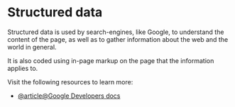 # Structured data

Structured data is used by search-engines, like Google, to understand the content of the page, as well as to gather information about the web and the world in general.

It is also coded using in-page markup on the page that the information applies to.

Visit the following resources to learn more:

- [@article@Google Developers docs](https://developers.google.com/search/docs/appearance/structured-data/intro-structured-data)
